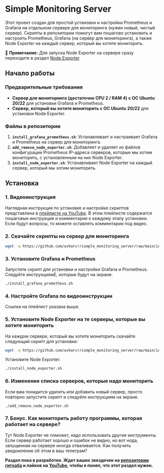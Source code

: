 # Simple Monitoring Server

Этот проект создан для простой установки и настройки Prometheus и Grafana на отдельном сервере для мониторинга (нужен новый, чистый сервер).
Скрипты в репозитории помогут вам пошагово установить и настроить Prometheus, Grafana (на сервер для мониторинга), а также Node Exporter на каждый сервер, который вы хотите мониторить.

📌 **Примечание:** Для запуска Node Exporter на сервере сразу переходите в раздел [Node Exporter](#установите-node-exporter-на-те-серверы-которые-вы-хотите-мониторить).

## Начало работы

### Предварительные требования
- **Сервер для мониторинга (достаточно CPU 2 / RAM 4) с ОС Ubuntu 20/22** для установки Grafana и Prometheus.
- **Сервер, который вы хотите мониторить с ОС Ubuntu 20/22** для установки Node Exporter.

### Файлы в репозитории

1. **`install_grafana_prometheus.sh`**: Устанавливает и настраивает Grafana и Prometheus на сервер для мониторинга.
2. **`add_remove_node_exporter.sh`**: Добавляет и удаляет из файлов конфигурации Prometheus IP-адреса серверов, которые мы хотим мониторить, с установленным на них Node Exporter.
3. **`install_node_exporter.sh`**: Устанавливает Node Exporter на каждый сервер, который мы хотим мониторить.

## Установка

### 1. **Видеоинструкция**
  Наглядная инструкция по установке и настройке скриптов представлена в [плейлисте на YouTube](https://youtu.be/FIa2ohM3WXY?si=BfSI23gwLn7zmJtY). В этом плейлисте содержатся пошаговые инструкции и комментарии к каждому этапу установки.
  Если будут вопросы, то можете оставлять комментарии под видео.


### 2. **Скачайте скрипты на сервер для мониторинга**
  ```bash
  wget -q https://github.com/avkarcr/simple_monitoring_server/raw/main/install_grafana_prometheus.sh https://github.com/avkarcr/simple_monitoring_server/raw/main/add_remove_node_exporter.sh && chmod +x install_grafana_prometheus.sh add_remove_node_exporter.sh
  ```   

### 3. **Установите Grafana и Prometheus**
  Запустите скрипт для установки и настройки Grafana и Prometheus. Следуйте инструкциямЕ, которые будут на экране:
  ```bash
  ./install_grafana_prometheus.sh
  ```   

### 4. **Настройте Grafana по видеоинструкции**
  Ссылка на плейлист указана выше.

### 5. **Установите Node Exporter на те серверы, которые вы хотите мониторить**
  На каждом сервере, который вы хотите мониторить скачайте следующий скрипт для установки:
  ```bash
  wget -q https://github.com/avkarcr/simple_monitoring_server/raw/main/install_node_exporter.sh && chmod +x install_node_exporter.sh
  ```   
  Установите Node Exporter:
  ```bash
  ./install_node_exporter.sh
  ```   

### 6. **Изменение списка серверов, которые надо мониторить**
  Если вам понадится удалить или добавить новый сервер, просто повторно запустите скрипт и следуйте инструкциям на экране.
  ```bash
  ./add_remove_node_exporter.sh
  ```

### 7. **Бонус. Как мониторить работу программы, которая работает на сервере?**
  Тут Node Exporter не поможет, надо использовать другие инструменты.
  Если сервер работает хорошо и ошибок не видно, но вот нода, запущенная на сервере иногда отваливается. Как получить уведомление об этом в ваш телеграм?

**Раздел пока в разработке. Ждет ваших звездочек на [репозитории гитхаба](https://github.com/avkarcr/simple_monitoring_server) и лайков на [YouTube](https://youtu.be/FIa2ohM3WXY?si=BfSI23gwLn7zmJtY), чтобы я понял, что этот раздел нужен.**

